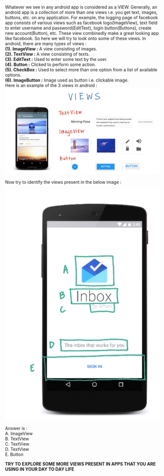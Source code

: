 Whatever we see in any android app is considered as a VIEW. Generally, an android app is a collection of more than one views i.e. you get text, images, buttons, etc. on any application. For example, the logging page of facebook app consists of various views such as facebook logo(ImageView), text field to enter username and password(EditText), login button(Buttons), create new account(Button), etc. These view combinedly make a great looking app like facebook. So here we will try to look onto some of these views.
In android, there are many types of views :    
**(1). ImageView :** A view consisting of images.  
**(2). TextView :** A view consisting of texts.  
**(3). EditText :** Used to enter some text by the user.  
**(4). Button :** Clicked to perform some action.  
**(5). CheckBox :** Used to select more than one option from a list of available options.  
**(6). ImageButton :** Image used as button i.e. clickable image.   
Here is an example of the 3 views in android : 
![View Example](https://github.com/mishra3452/BasicsOfAndroidUserInterface/blob/master/Lesson1/view.png)  
  
Now try to identify the views present in the below image :      
  
![Question](https://github.com/mishra3452/BasicsOfAndroidUserInterface/blob/master/Lesson1/viewQuestion.png) 
  
Answer is :    
A. ImageView  
B. TextView  
C. TextView  
D. TextView  
E. Button  
  
**TRY TO EXPLORE SOME MORE VIEWS PRESENT IN APPS THAT YOU ARE USING IN YOUR DAY TO DAY LIFE**  
